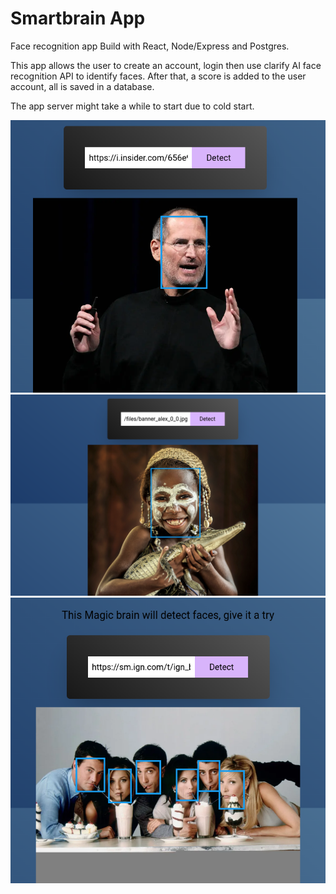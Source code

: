 # Smartbrain App
Face recognition app Build with React, Node/Express and Postgres.

This app allows the user to create an account, login then use clarify AI face recognition API to identify faces.
After that, a score is added to the user account, all is saved in a database.

The app server might take a while to start due to cold start.

<img src="https://github.com/Jhonneg/SmartbrainJSX/blob/main/assets/Screenshot%20from%202024-05-04%2008-08-01.png" width="800">

<img src="https://github.com/Jhonneg/SmartbrainJSX/blob/main/assets/Screenshot%20from%202024-04-15%2017-30-09.png" width="800">

<img src="https://github.com/Jhonneg/SmartbrainJSX/blob/main/assets/Screenshot%20from%202024-05-04%2008-01-59.png" width="800">

